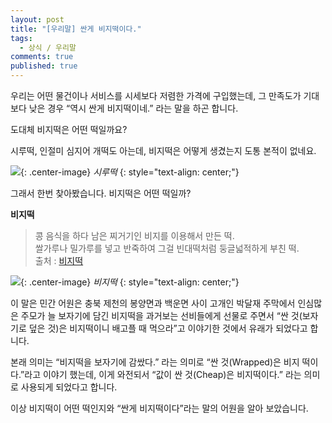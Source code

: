 ```yaml
---
layout: post
title: "[우리말] 싼게 비지떡이다."
tags: 
  - 상식 / 우리말
comments: true
published: true
---
```


우리는 어떤 물건이나 서비스를 시세보다 저렴한 가격에 구입했는데, 그 만족도가 기대보다 낮은 경우 “역시 싼게 비지떡이네.” 라는 말을 하곤 합니다.

도대체 비지떡은 어떤 떡일까요?

시루떡, 인절미 심지어 개떡도 아는데, 비지떡은 어떻게 생겼는지 도통 본적이 없네요.

![](https://lh3.googleusercontent.com/bcDVFJKIH8Xu3LwcQh3JPGELX88TffMEDPrDvqDH0Q8YSq3m4U_PqstnfJe0l3wUgvRX55B-3LjaZCZzEA0=w1000-no-tmp.jpg){: .center-image}
*시루떡*
{: style="text-align: center;"}

그래서 한번 찾아봤습니다. 비지떡은 어떤 떡일까?

**비지떡**
 
> 콩 음식을 하다 남은 찌거기인 비지를 이용해서 만든 떡.<br/>
쌀가루나 밀가루를 넣고 반죽하여 그걸 빈대떡처럼 둥글넓적하게 부친 떡.<br/>
출처 : [비지떡](https://namu.wiki/w/비지떡)

![](https://lh3.googleusercontent.com/acLVhQjVI1tpsfb2tFsbDDWVwH7nMCvQrNJXUMCscvf-hcpqXy8anIyYHSJPWH-ILjBShNRfqlwasu8h86A=w1000-no-tmp.jpg){: .center-image}
*비지떡*
{: style="text-align: center;"}

이 말은 민간 어원은 충북 제천의 봉양면과 백운면 사이 고개인 박달재 주막에서 인심많은 주모가 늘 보자기에 담긴 비지떡을 과거보는 선비들에게 선물로 주면서 “싼 것(보자기로 덮은 것)은 비지떡이니 배고플 때 먹으라”고 이야기한 것에서 유래가 되었다고 합니다.

본래 의미는 “비지떡을 보자기에 감쌌다.” 라는 의미로 “싼 것(Wrapped)은 비지 떡이다.”라고 이야기 했는데, 이게 와전되서 “값이 싼 것(Cheap)은 비지떡이다.” 라는 의미로 사용되게 되었다고 합니다.

이상 비지떡이 어떤 떡인지와 “싼게 비지떡이다”라는 말의 어원을 알아 보았습니다.